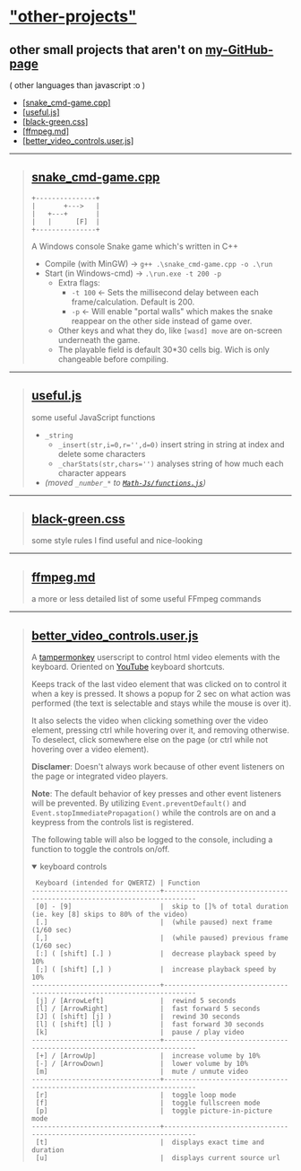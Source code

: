 
# ["other-projects"](https://github.com/MAZ01001/other-projects)

## other small projects that aren't on [my-GitHub-page](https://maz01001.github.io)

( other languages than javascript :o )

- [[snake_cmd-game.cpp]](#snake_cmd-gamecpp)
- [[useful.js]](#usefuljs)
- [[black-green.css]](#black-greencss)
- [[ffmpeg.md]](#ffmpegmd)
- [[better_video_controls.user.js]](#better_video_controlsuserjs)

----
>
> ## [snake_cmd-game.cpp](https://github.com/MAZ01001/other-projects/blob/main/snake_cmd-game.cpp)
>
>     +---------------+
>     |       +--->   |
>     |   +---+       |
>     |   |      [F]  |
>     +---------------+
>
> A Windows console Snake game which's written in C++
>
> - Compile (with MinGW) → `g++ .\snake_cmd-game.cpp -o .\run`
> - Start (in Windows-cmd) → `.\run.exe -t 200 -p`
>   - Extra flags:
>     - `-t 100` ← Sets the millisecond delay between each frame/calculation. Default is 200.
>     - `-p` ← Will enable "portal walls" which makes the snake reappear on the other side instead of game over.
>   - Other keys and what they do, like `[wasd] move` are on-screen underneath the game.
>   - The playable field is default 30*30 cells big. Wich is only changeable before compiling.
>
----
>
> ## [useful.js](https://github.com/MAZ01001/other-projects/blob/main/useful.cpp)
>
> some useful JavaScript functions
>
> - `_string`
>   - `_insert(str,i=0,r='',d=0)` insert string in string at index and delete some characters
>   - `_charStats(str,chars='')` analyses string of how much each character appears
> - _(moved `_number_*` to [`Math-Js/functions.js`](https://github.com/MAZ01001/Math-Js#functionsjs))_
>
----
>
> ## [black-green.css](https://github.com/MAZ01001/other-projects/blob/main/black-green.css)
>
> some style rules I find useful and nice-looking
>
----
>
> ## [ffmpeg.md](https://github.com/MAZ01001/other-projects/blob/main/ffmpeg.md)
>
> a more or less detailed list of some useful FFmpeg commands
>
----
>
> ## [better_video_controls.user.js](https://github.com/MAZ01001/other-projects/blob/main/better_video_controls.user.js)
>
> A [tampermonkey](https://www.tampermonkey.net/) userscript to control html video elements with the keyboard.
> Oriented on [YouTube](https://www.youtube.com/) keyboard shortcuts.
>
> Keeps track of the last video element that was clicked on to control it when a key is pressed.
> It shows a popup for 2 sec on what action was performed (the text is selectable and stays while the mouse is over it).
>
> It also selects the video when clicking something over the video element, pressing ctrl while hovering over it, and removing otherwise.
> To deselect, click somewhere else on the page (or ctrl while not hovering over a video element).
>
> __Disclamer__: Doesn't always work because of other event listeners on the page or integrated video players.
>
> __Note__: The default behavior of key presses and other event listeners will be prevented.
> By utilizing `Event.preventDefault()` and `Event.stopImmediatePropagation()` while the controls are on and a keypress from the controls list is registered.
>
> The following table will also be logged to the console, including a function to toggle the controls on/off.
> <details open><summary>keyboard controls</summary>
>
>      Keyboard (intended for QWERTZ) | Function
>     --------------------------------+------------------------------------------------------------------------
>      [0] - [9]                      |  skip to []% of total duration (ie. key [8] skips to 80% of the video)
>      [.]                            |  (while paused) next frame (1/60 sec)
>      [,]                            |  (while paused) previous frame (1/60 sec)
>      [:] ( [shift] [.] )            |  decrease playback speed by 10%
>      [;] ( [shift] [,] )            |  increase playback speed by 10%
>     --------------------------------+------------------------------------------------------------------------
>      [j] / [ArrowLeft]              |  rewind 5 seconds
>      [l] / [ArrowRight]             |  fast forward 5 seconds
>      [J] ( [shift] [j] )            |  rewind 30 seconds
>      [l] ( [shift] [l] )            |  fast forward 30 seconds
>      [k]                            |  pause / play video
>     --------------------------------+------------------------------------------------------------------------
>      [+] / [ArrowUp]                |  increase volume by 10%
>      [-] / [ArrowDown]              |  lower volume by 10%
>      [m]                            |  mute / unmute video
>     --------------------------------+------------------------------------------------------------------------
>      [r]                            |  toggle loop mode
>      [f]                            |  toggle fullscreen mode
>      [p]                            |  toggle picture-in-picture mode
>     --------------------------------+------------------------------------------------------------------------
>      [t]                            |  displays exact time and duration
>      [u]                            |  displays current source url
>
> </details>
>
